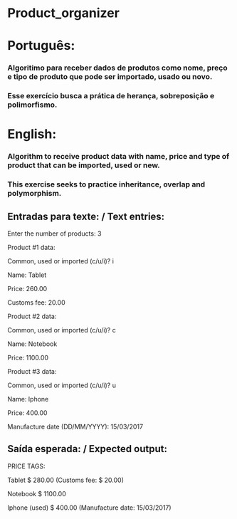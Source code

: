 # Product_organizer

# Português:

### Algoritimo para receber dados de produtos como nome, preço e tipo de produto que pode ser importado, usado ou novo.
### Esse exercício busca a prática de herança, sobreposição e polimorfismo.



# English:

### Algorithm to receive product data with name, price and type of product that can be imported, used or new.
### This exercise seeks to practice inheritance, overlap and polymorphism.



## Entradas para texte: / Text entries:


Enter the number of products: 3 

Product #1 data: 

Common, used or imported (c/u/i)? i 

Name: Tablet

Price: 260.00 

Customs fee: 20.00 

Product #2 data:

Common, used or imported (c/u/i)? c 

Name: Notebook 

Price: 1100.00 

Product #3 data: 

Common, used or imported (c/u/i)? u 

Name: Iphone 

Price: 400.00 

Manufacture date (DD/MM/YYYY): 15/03/2017 



## Saída esperada: / Expected output: 


PRICE TAGS: 

Tablet $ 280.00 (Customs fee: $ 20.00) 

Notebook $ 1100.00 

Iphone (used) $ 400.00 (Manufacture date: 15/03/2017) 
